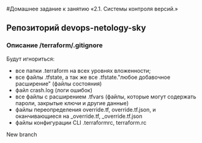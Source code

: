 #Домашнее задание к занятию «2.1. Системы контроля версий.»

## Репозиторий devops-netology-sky

### Описание /terraform/.gitignore

Будут игнориться:

 - все папки .terraform на всех уровнях вложенности;
 - все файлы .tfstate, а так же все .tfstate."любое добавочное 
   расширение" (файлы состояния)
 - файл crash.log (логи ошибок)
 - все файлы с расширением .tfvars (файлы, которые могут содержать
   пароли, закрытые ключи и другие данные)
 - файлы переопределения override.tf, override.tf.json, и оканчивающиеся 
   на _override.tf, _override.tf.json
 - файлы конфигурации CLI .terraformrc, terraform.rc

New branch
